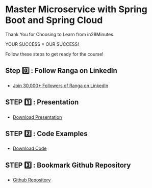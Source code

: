 # Master Microservice with Spring Boot and Spring Cloud

Thank You for Choosing to Learn from in28Minutes.

YOUR SUCCESS = OUR SUCCESS!

Follow these steps to get ready for the course!

## Step 0️⃣ : Follow Ranga on LinkedIn

- [Join 30,000+ Followers of Ranga on LinkedIn](https://links.in28minutes.com/lin)

## STEP 1️⃣ : Presentation

- [Download Presentation](https://github.com/in28minutes/course-material/raw/main/01-spring-microservices/v2/Microservices-V2-presentation.pdf)

## STEP 2️⃣ : Code Examples

- [Download Code](https://github.com/in28minutes/spring-microservices-v2/archive/main.zip)

## STEP 3️⃣ : Bookmark Github Repository

- [Github Repository](https://github.com/in28minutes/spring-microservices-v2)